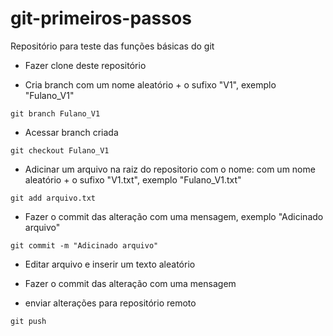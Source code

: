 # git-primeiros-passos
Repositório para teste das funções básicas do git


* Fazer clone deste repositório

* Cria branch com um nome aleatório + o sufixo "V1", exemplo  "Fulano_V1"
```
git branch Fulano_V1
```

* Acessar branch criada
```
git checkout Fulano_V1
```

* Adicinar um arquivo na raiz do repositorio com o nome: com um nome aleatório + o sufixo "V1.txt", exemplo  "Fulano_V1.txt"
```
git add arquivo.txt
```

* Fazer o commit das alteração com uma mensagem, exemplo "Adicinado arquivo"
```
git commit -m "Adicinado arquivo"
```

* Editar arquivo e inserir um texto aleatório

* Fazer o commit das alteração com uma mensagem

* enviar alterações para repositório remoto
```
git push
```
